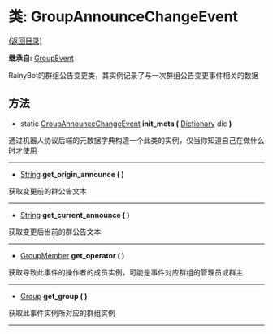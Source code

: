# 类: GroupAnnounceChangeEvent

[(返回目录)](./)

**继承自:** [GroupEvent](groupevent.md)

RainyBot的群组公告变更类，其实例记录了与一次群组公告变更事件相关的数据

## 方法

* static [GroupAnnounceChangeEvent](groupannouncechangeevent.md) **init\_meta (** [Dictionary](https://docs.godotengine.org/en/latest/classes/class\_dictionary.html) dic **)**

通过机器人协议后端的元数据字典构造一个此类的实例，仅当你知道自己在做什么时才使用

***

* [String](https://docs.godotengine.org/en/latest/classes/class\_string.html) **get\_origin\_announce ( )**

获取变更前的群公告文本

***

* [String](https://docs.godotengine.org/en/latest/classes/class\_string.html) **get\_current\_announce ( )**

获取变更后当前的群公告文本

***

* [GroupMember](groupmember.md) **get\_operator ( )**

获取导致此事件的操作者的成员实例，可能是事件对应群组的管理员或群主

***

* [Group](group.md) **get\_group ( )**

获取此事件实例所对应的群组实例

***
